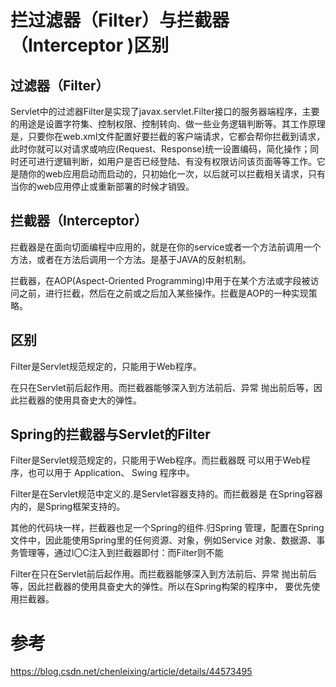 # 拦过滤器（Filter）与拦截器（Interceptor )区别

## 过滤器（Filter）

Servlet中的过滤器Filter是实现了javax.servlet.Filter接口的服务器端程序，主要的用途是设置字符集、控制权限、控制转向、做一些业务逻辑判断等。其工作原理是，只要你在web.xml文件配置好要拦截的客户端请求，它都会帮你拦截到请求，此时你就可以对请求或响应(Request、Response)统一设置编码，简化操作；同时还可进行逻辑判断，如用户是否已经登陆、有没有权限访问该页面等等工作。它是随你的web应用启动而启动的，只初始化一次，以后就可以拦截相关请求，只有当你的web应用停止或重新部署的时候才销毁。

## 拦截器（Interceptor）

拦截器是在面向切面编程中应用的，就是在你的service或者一个方法前调用一个方法，或者在方法后调用一个方法。是基于JAVA的反射机制。

拦截器，在AOP(Aspect-Oriented Programming)中用于在某个方法或字段被访问之前，进行拦截，然后在之前或之后加入某些操作。拦截是AOP的一种实现策略。 

## 区别

Filter是Servlet规范规定的，只能用于Web程序。

在只在Servlet前后起作用。而拦截器能够深入到方法前后、异常 
抛出前后等，因此拦截器的使用具奋史大的弹性。

## Spring的拦截器与Servlet的Filter

Filter是Servlet规范规定的，只能用于Web程序。而拦截器既 可以用于Web程序，也可以用于 Application、 Swing 程序中。

Filter是在Servlet规范中定义的.是Servlet容器支持的。而拦截器是 
在Spring容器内的，是Spring框架支持的。

其他的代码块一样，拦截器也足一个Spring的组件.归Spring 
管理，配置在Spring文件中，因此能使用Spring里的任何资源、对象，例如Service 
对象、数据源、事务管理等，通过l〇C注入到拦截器即付：而Filter则不能

Filter在只在Servlet前后起作用。而拦截器能够深入到方法前后、异常 
抛出前后等，因此拦截器的使用具奋史大的弹性。所以在Spring构架的程序中， 
要优先使用拦截器。

# 参考

https://blog.csdn.net/chenleixing/article/details/44573495